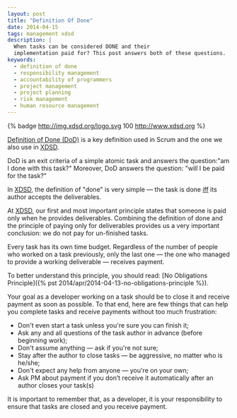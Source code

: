 ```yaml
---
layout: post
title: "Definition Of Done"
date: 2014-04-15
tags: management xdsd
description: |
  When tasks can be considered DONE and their
  implementation paid for? This post answers both of these questions.
keywords:
  - definition of done
  - responsibility management
  - accountability of programmers
  - project management
  - project planning
  - risk management
  - human resource management
---
```


{% badge http://img.xdsd.org/logo.svg 100 http://www.xdsd.org %}

[Definition of Done (DoD)](https://www.scrum.org/Resources/Scrum-Glossary/Definition-of-Done) is a
key definition used in Scrum and the one we also use in [XDSD](http://www.xdsd.org).

DoD is an exit criteria of a simple atomic task and answers the question:"am I
done with this task?" Moreover, DoD answers the question: "will I be paid for
the task?"

In [XDSD](http://www.xdsd.org), the definition of "done" is very simple &mdash; the task is done
[iff](http://en.wikipedia.org/wiki/If_and_only_if)
its author accepts the deliverables.

<!--more-->

At [XDSD](http://www.xdsd.org), our first and most important principle states that someone is paid only
when he provides deliverables. Combining the definition of done and the
principle of paying only for deliverables provides us a very important
conclusion: we do not pay for un-finished tasks.

Every task has its own time budget. Regardless of the number of people who
worked on a task previously, only the last one &mdash; the one who managed to provide
a working deliverable &mdash; receives payment.

To better understand this principle, you should read:
[No Obligations Principle]({% pst 2014/apr/2014-04-13-no-obligations-principle %}).

Your goal as a developer working on a task should be to close it and receive
payment as soon as possible. To that end, here are few things that can help you
complete tasks and receive payments without too much frustration:

 * Don't even start a task unless you're sure you can finish it;
 * Ask any and all questions of the task author in advance (before beginning work);
 * Don't assume anything &mdash; ask if you're not sure;
 * Stay after the author to close tasks &mdash; be aggressive, no matter who is he/she;
 * Don't expect any help from anyone &mdash; you're on your own;
 * Ask PM about payment if you don’t receive it automatically after an author closes your task(s)

It is important to remember that, as a developer, it is your responsibility to
ensure that tasks are closed and you receive payment.
